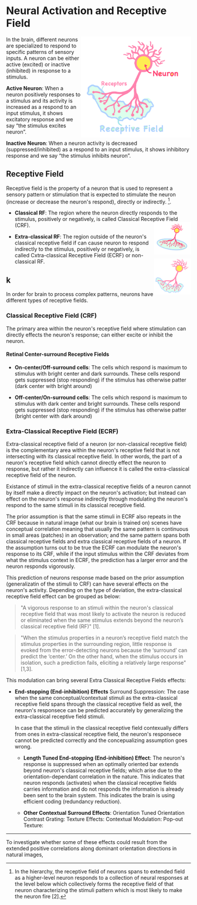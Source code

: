 <h1> Neural Activation and Receptive Field </h1>

  <img src="images/receptive_field.png" width="300" align="right"/>
  

  In the brain, different neurons are specialized to respond to specific patterns of sensory inputs. 
  A neuron can be either active (excited) or inactive (inhibited) in response to a stimulus.

  **Active Neuron**: When a neuron positively responses to a stimulus and its activity is increased as a respond
  to an input stimulus, it shows excitatory response and we say “the stimulus excites neuron”.
  
  **Inactive Neuron**: When a neuron activity is decreased (suppressed/inhibited) as a respond to an input stimulus, 
  it shows inhibitory response and we say “the stimulus inhibits neuron”.


<h2>Receptive Field</h2>

Receptive field is the property of a neuron that is used to represent a sensory pattern or stimulation that is 
expected to stimulate the neuron (increase or decrease the neuron's respond), directly or indirectly. [^longnote]. 


* **Classical RF**: The region where the neuron directly responds to the stimulus, positively or negatively, is called Classical Receptive Field (CRF).
  <img src="images/neural_receptive_field.png" width="100" align="right"/>

* **Extra-classical RF**: The region outside of the neuron's classical receptive field if can cause neuron to respond indirectly to the stimulus, positively or negatively, is called Cxtra-classical Receptive Field (ECRF) or non-classical RF.
  <img src="images/neural_receptive_field_real.png" width="100" align="right"/>

k
------------------------------------------------------
  [^longnote]: In the hierarchy, the receptive field of neurons spans to extended field as a 
  higher-level neuron responds to a collection of neural responses at the level 
  below which collectively forms the receptive field of that neuron characterizing
  the stimuli pattern which is most likely to make the neuron fire [2]. 


In order for brain to process complex patterns, neurons have different types of receptive fields.



  <h3>Classical Receptive Field (CRF)</h3>
  
  The primary area within the neuron's receptive field where stimulation can 
  directly effects the neuron's response; can either excite or inhibit the neuron.

  <h4> Retinal Center-surround Receptive Fields </h4>
  
  * **On-center/Off-surround cells**: The cells which respond is maximum to stimulus with bright center
    and dark surrounds. These cells respond gets suppressed (stop responding) if the stimulus has otherwise patter (dark center
    with bright around)
    
  * **Off-center/On-surround cells**: The cells which respond is maximum to stimulus with dark center
    and bright surrounds. These cells respond gets suppressed (stop responding) if the stimulus has otherwise
    patter (bright center with dark around)




  <h3> Extra-Classical Receptive Field (ECRF) </h3>
  
   Extra-classical receptive field of a neuron (or non-classical receptive field)
   is the complementary area within the neuron's receptive field that is not intersecting
   with its classical receptive field. In other words, the part of a neuron's receptive field 
   which cannot directly effect the neuron to response, but rather it indirectly can
   influence it is called the extra-classical receptive field of the neuron. 
   
   Existance of stimuli in the extra-classical receptive fields of a neuron cannot by 
   itself make a directly impact on the neuron's activation; but instead can effect 
   on the neuron's response indirectly through modulating the neuron's respond to the 
   same stimuli in its classical receptive field. 
   
   The prior assumption is that the same stimuli in ECRF also repeats in the CRF 
   because in natural image (what our brain is trained on) scenes have conceptual 
   correlation meaning that usually the same pattern is continuous in small areas 
   (patches) in an observation; and the same pattern spans both classical receptive 
   fields and extra classical receptive fields of a neuron. If the assumption turns
   out to be true the ECRF can modulate the neuron's response to its CRF, while if 
   the input stimulus within the CRF deviates from what the stimulus context in 
   ECRF, the prediction has a larger error and the neuron responds vigorously.

   This prediction of neurons response made based on the prior assumption (generalizatin
   of the stimuli to CRF) can have several effects on the neuron's activity. Depending on 
   the type of deviation, the extra-classical receptive field effect can be grouped as below:
  
   > "A vigorous response to an stimuli within the neuron's classical receptive field 
   that was most likely to activate the neuron is reduced or eliminated when the same 
   stimulus extends beyond the neuron’s classical receptive field (RF)" [1].
    
   > "When the stimulus properties in a neuron’s receptive field
   match the stimulus properties in the surrounding region, little
   response is evoked from the error-detecting neurons because the
  ‘surround’ can predict the ‘center.’ On the other hand, when the
   stimulus occurs in isolation, such a prediction fails, eliciting a
   relatively large response" [1,3].

   This modulation can bring several Extra Classical Receptive 
   Fields effects:
   
   * **End-stopping (End-inhibition) Effects**
     Surround Suppression: The case when the same conceptual/contextual stimuli as
     the extra-classical receptive field spans through the classical receptive field as
     well, the neuron's responsece can  be predicted accurately by generalizing the
     extra-classical receptive field stimuli.

     In case that the stimuli in the classical receptive field contexually differs from
     ones in extra-classical receptive field, the neuron's responsece cannot be predicted
     correctly and the concepualizing assumption goes wrong.

     * **Length Tuned End-stopping (End-inhibition) Effect**:
       The neuron's response is suppressed when an optimally oriented bar extends
       beyond neuron's classical receptive fields; which arise due to the orientation-dependant
        correlation in the nature. This indicates that neuron responds (activates) when the
        classical receptive fields carries information and do not responds the information is
        already been sent to the brain system. This indicates the brain is using efficient
        coding (redundancy reduction).

     * **Other Contextual Surround Effects**:
       Orientation Tuned
       Orientation Contrast Grating:
       Texture Effects:
       Contextual Modulation:
       Pop-out Texture:

     
--------------------------------------------------------------------------

  To investigate whether some of these effects could
  result from the extended positive correlations along dominant
  orientation directions in natural images, 








  


